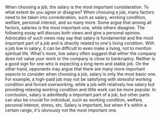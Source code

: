 When choosing a job, the salary is the most important consideration.
To what extent do you agree or disagree?
When choosing a job, many factors need to be taken into consideration, such as salary, working condition, welfare, personal interest, and so many more. Some argue that among all factors, salaries is the most important one, while others disagree. The following essay will discuss both views and give a personal opinion.
Advocates of such views may say that salary is fundamental and the most important part of a job and is directly related to one's living condition. With a job low in salary, it can be difficult to even make a living, not to mention spiritual life. What's more, low salary often suggest that either the company does not value your work or the company is close to bankruptcy. Neither is a good sign for one who is expecting a long-term and stable job.
On the other hand, opponents may argue that there are many more important aspects to consider when choosing a job, salary is only the most basic one. For example, a high-paid job may not be satisfying with stressful working condition and forced overworking, while a job with relatively low salary but providing relaxing working condition and little work can be more popular. 
In conclusion, salary is admittedly a important part of a job, but other parts can also be crucial for individual, such as working condition, welfare, personal interest, stress, etc. Salary is important, but when it's within a certain range, it's obviously not the most important one.